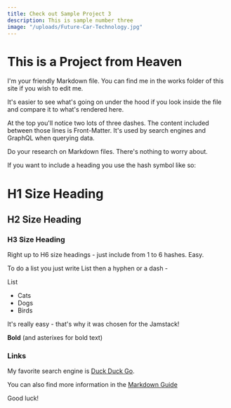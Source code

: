 ```yaml
---
title: Check out Sample Project 3
description: This is sample number three
image: "/uploads/Future-Car-Technology.jpg"
---
```


# This is a Project from Heaven

I'm your friendly Markdown file. You can find me in the works folder of this site if you wish to edit me. 

It's easier to see what's going on under the hood if you look inside the file and compare it to what's rendered here.

At the top you'll notice two lots of three dashes. The content included between those lines is Front-Matter. It's used by search engines and GraphQL when querying data.

Do your research on Markdown files. There's nothing to worry about.

If you want to include a heading you use the hash symbol like so:

# H1 Size Heading

## H2 Size Heading

### H3 Size Heading

Right up to H6 size headings - just include from 1 to 6 hashes. Easy.

To do a list you just write List then a hyphen or a dash -

List
- Cats
- Dogs
- Birds

It's really easy - that's why it was chosen for the Jamstack!

**Bold** (and asterixes for bold text)

### Links

My favorite search engine is [Duck Duck Go](https://duckduckgo.com).

You can also find more information in the [Markdown Guide](https://www.markdownguide.org/)

Good luck!